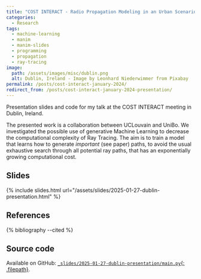 ```yaml
---
title: "COST INTERACT - Radio Propagation Modeling in an Urban Scenario using Generative Ray Path Sampling"
categories:
  - Research
tags:
  - machine-learning
  - manim
  - manim-slides
  - programming
  - propagation
  - ray-tracing
image:
  path: /assets/images/misc/dublin.png
  alt: Dublin, Ireland - Image by Leonhard Niederwimmer from Pixabay
permalink: /posts/cost-interact-january-2024/
redirect_from: /posts/cost-interact-january-2024-presentation/
---
```


Presentation slides and code for my talk at the COST INTERACT meeting in Dublin, Ireland.

<!--more-->

The presented work is a collaboration between UCLouvain and UniBo. We investigated
the possible use of generative Machine Learning to decrease the computational
complexity of Ray Tracing. The aim is to train a model that learns how to generate
*important* (see paper) paths, to avoid the usual exhaustive search through all
potential ray paths, that has an exponentially growing computational cost.

## Slides

{% include slides.html url="/assets/slides/2025-01-27-dublin-presentation.html" %}

## References

{% bibliography --cited %}

## Source code

Available on GitHub:
[`_slides/2025-01-27-dublin-presentation/main.py`{: .filepath}](https://github.com/jeertmans/jeertmans.github.io/blob/main/_slides/2025-01-27-dublin-presentation/main.py).
